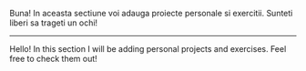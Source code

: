 Buna! In aceasta sectiune voi adauga proiecte personale si exercitii. Sunteti liberi sa trageti un ochi!

---

Hello! In this section I will be adding personal projects and exercises. Feel free to check them out!
